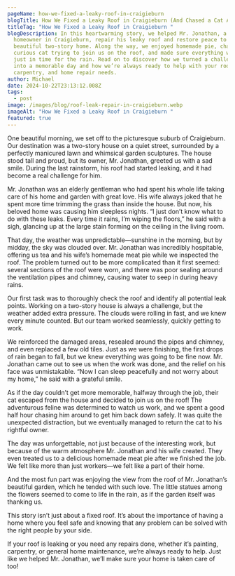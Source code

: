 ```yaml
---
pageName: how-we-fixed-a-leaky-roof-in-craigieburn
blogTitle: How We Fixed a Leaky Roof in Craigieburn (And Chased a Cat Along the Way!)
titleTag: "How We Fixed a Leaky Roof in Craigieburn "
blogDescription: In this heartwarming story, we helped Mr. Jonathan, a kind
  homeowner in Craigieburn, repair his leaky roof and restore peace to his
  beautiful two-story home. Along the way, we enjoyed homemade pie, chased a
  curious cat trying to join us on the roof, and made sure everything was fixed
  just in time for the rain. Read on to discover how we turned a challenging job
  into a memorable day and how we’re always ready to help with your roofing,
  carpentry, and home repair needs.
author: Michael
date: 2024-10-22T23:13:12.008Z
tags:
  - post
image: /images/blog/roof-leak-repair-in-craigieburn.webp
imageAlt: "How We Fixed a Leaky Roof in Craigieburn "
featured: true
---
```

One beautiful morning, we set off to the picturesque suburb of Craigieburn. Our destination was a two-story house on a quiet street, surrounded by a perfectly manicured lawn and whimsical garden sculptures. The house stood tall and proud, but its owner, Mr. Jonathan, greeted us with a sad smile. During the last rainstorm, his roof had started leaking, and it had become a real challenge for him.

Mr. Jonathan was an elderly gentleman who had spent his whole life taking care of his home and garden with great love. His wife always joked that he spent more time trimming the grass than inside the house. But now, his beloved home was causing him sleepless nights. “I just don’t know what to do with these leaks. Every time it rains, I’m wiping the floors,” he said with a sigh, glancing up at the large stain forming on the ceiling in the living room.

That day, the weather was unpredictable—sunshine in the morning, but by midday, the sky was clouded over. Mr. Jonathan was incredibly hospitable, offering us tea and his wife’s homemade meat pie while we inspected the roof. The problem turned out to be more complicated than it first seemed: several sections of the roof were worn, and there was poor sealing around the ventilation pipes and chimney, causing water to seep in during heavy rains.

Our first task was to thoroughly check the roof and identify all potential leak points. Working on a two-story house is always a challenge, but the weather added extra pressure. The clouds were rolling in fast, and we knew every minute counted. But our team worked seamlessly, quickly getting to work.

We reinforced the damaged areas, resealed around the pipes and chimney, and even replaced a few old tiles. Just as we were finishing, the first drops of rain began to fall, but we knew everything was going to be fine now. Mr. Jonathan came out to see us when the work was done, and the relief on his face was unmistakable. “Now I can sleep peacefully and not worry about my home,” he said with a grateful smile.

As if the day couldn’t get more memorable, halfway through the job, their cat escaped from the house and decided to join us on the roof! The adventurous feline was determined to watch us work, and we spent a good half hour chasing him around to get him back down safely. It was quite the unexpected distraction, but we eventually managed to return the cat to his rightful owner.

The day was unforgettable, not just because of the interesting work, but because of the warm atmosphere Mr. Jonathan and his wife created. They even treated us to a delicious homemade meat pie after we finished the job. We felt like more than just workers—we felt like a part of their home.

And the most fun part was enjoying the view from the roof of Mr. Jonathan’s beautiful garden, which he tended with such love. The little statues among the flowers seemed to come to life in the rain, as if the garden itself was thanking us.

This story isn’t just about a fixed roof. It’s about the importance of having a home where you feel safe and knowing that any problem can be solved with the right people by your side.

If your roof is leaking or you need any repairs done, whether it’s painting, carpentry, or general home maintenance, we’re always ready to help. Just like we helped Mr. Jonathan, we’ll make sure your home is taken care of too!